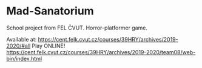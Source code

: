 # Mad-Sanatorium
School project from FEL ČVUT. Horror-platformer game.

Available at: https://cent.felk.cvut.cz/courses/39HRY/archives/2019-2020/#all
Play ONLINE! https://cent.felk.cvut.cz/courses/39HRY/archives/2019-2020/team08/web-bin/index.html

